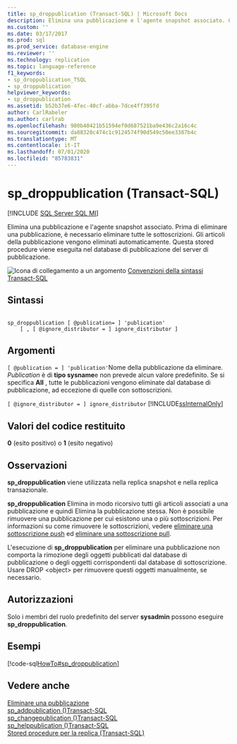```yaml
---
title: sp_droppublication (Transact-SQL) | Microsoft Docs
description: Elimina una pubblicazione e l'agente snapshot associato. Questa stored procedure viene eseguita nel database di pubblicazione del server di pubblicazione.
ms.custom: ''
ms.date: 03/17/2017
ms.prod: sql
ms.prod_service: database-engine
ms.reviewer: ''
ms.technology: replication
ms.topic: language-reference
f1_keywords:
- sp_droppublication_TSQL
- sp_droppublication
helpviewer_keywords:
- sp_droppublication
ms.assetid: b52b37e6-4fec-40cf-abba-7dce4ff395fd
author: CarlRabeler
ms.author: carlrab
ms.openlocfilehash: 980b40421b51594ef0d687521ba9e436c2a16c4c
ms.sourcegitcommit: da88320c474c1c9124574f90d549c50ee3387b4c
ms.translationtype: MT
ms.contentlocale: it-IT
ms.lasthandoff: 07/01/2020
ms.locfileid: "85783831"
---
```

# <a name="sp_droppublication-transact-sql"></a>sp_droppublication (Transact-SQL)
[!INCLUDE [SQL Server SQL MI](../../includes/applies-to-version/sql-asdbmi.md)]

  Elimina una pubblicazione e l'agente snapshot associato. Prima di eliminare una pubblicazione, è necessario eliminare tutte le sottoscrizioni. Gli articoli della pubblicazione vengono eliminati automaticamente. Questa stored procedure viene eseguita nel database di pubblicazione del server di pubblicazione.  
  
 ![Icona di collegamento a un argomento](../../database-engine/configure-windows/media/topic-link.gif "Icona di collegamento a un argomento") [Convenzioni della sintassi Transact-SQL](../../t-sql/language-elements/transact-sql-syntax-conventions-transact-sql.md)  
  
## <a name="syntax"></a>Sintassi  
  
```  
  
sp_droppublication [ @publication= ] 'publication'   
    [ , [ @ignore_distributor = ] ignore_distributor ]  
```  
  
## <a name="arguments"></a>Argomenti  
`[ @publication = ] 'publication'`Nome della pubblicazione da eliminare. *Publication* è di **tipo sysname**e non prevede alcun valore predefinito. Se si specifica **All** , tutte le pubblicazioni vengono eliminate dal database di pubblicazione, ad eccezione di quelle con sottoscrizioni.  
  
`[ @ignore_distributor = ] ignore_distributor` [!INCLUDE[ssInternalOnly](../../includes/ssinternalonly-md.md)]  
  
## <a name="return-code-values"></a>Valori del codice restituito  
 **0** (esito positivo) o **1** (esito negativo)  
  
## <a name="remarks"></a>Osservazioni  
 **sp_droppublication** viene utilizzata nella replica snapshot e nella replica transazionale.  
  
 **sp_droppublication** Elimina in modo ricorsivo tutti gli articoli associati a una pubblicazione e quindi Elimina la pubblicazione stessa. Non è possibile rimuovere una pubblicazione per cui esistono una o più sottoscrizioni. Per informazioni su come rimuovere le sottoscrizioni, vedere [eliminare una sottoscrizione push](../../relational-databases/replication/delete-a-push-subscription.md) ed [eliminare una sottoscrizione pull](../../relational-databases/replication/delete-a-pull-subscription.md).  
  
 L'esecuzione di **sp_droppublication** per eliminare una pubblicazione non comporta la rimozione degli oggetti pubblicati dal database di pubblicazione o degli oggetti corrispondenti dal database di sottoscrizione. Usare DROP \<object> per rimuovere questi oggetti manualmente, se necessario.  
  
## <a name="permissions"></a>Autorizzazioni  
 Solo i membri del ruolo predefinito del server **sysadmin** possono eseguire **sp_droppublication**.  
  
## <a name="examples"></a>Esempi  
 [!code-sql[HowTo#sp_droppublication](../../relational-databases/replication/codesnippet/tsql/sp-droppublication-trans_1.sql)]  
  
## <a name="see-also"></a>Vedere anche  
 [Eliminare una pubblicazione](../../relational-databases/replication/publish/delete-a-publication.md)   
 [sp_addpublication &#40;&#41;Transact-SQL](../../relational-databases/system-stored-procedures/sp-addpublication-transact-sql.md)   
 [sp_changepublication &#40;&#41;Transact-SQL](../../relational-databases/system-stored-procedures/sp-changepublication-transact-sql.md)   
 [sp_helppublication &#40;&#41;Transact-SQL](../../relational-databases/system-stored-procedures/sp-helppublication-transact-sql.md)   
 [Stored procedure per la replica &#40;Transact-SQL&#41;](../../relational-databases/system-stored-procedures/replication-stored-procedures-transact-sql.md)  
  
  
